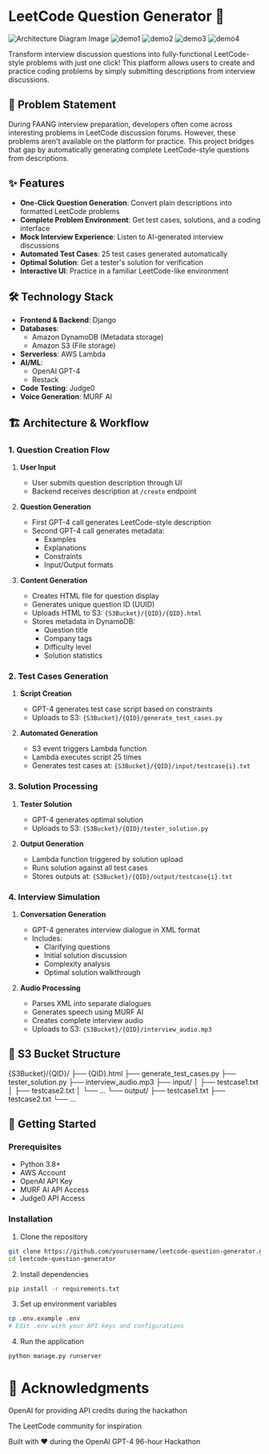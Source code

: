 # LeetCode Question Generator 🚀

![Architecture Diagram Image](./Architecture%20Diagram.png)
![demo1](./demo1.png)
![demo2](./demo2.png)
![demo3](./demo3.png)
![demo4](./demo4.png)

Transform interview discussion questions into fully-functional LeetCode-style problems with just one click! This platform allows users to create and practice coding problems by simply submitting descriptions from interview discussions.

## 🎯 Problem Statement
During FAANG interview preparation, developers often come across interesting problems in LeetCode discussion forums. However, these problems aren't available on the platform for practice. This project bridges that gap by automatically generating complete LeetCode-style questions from descriptions.

## ✨ Features
- **One-Click Question Generation**: Convert plain descriptions into formatted LeetCode problems
- **Complete Problem Environment**: Get test cases, solutions, and a coding interface
- **Mock Interview Experience**: Listen to AI-generated interview discussions
- **Automated Test Cases**: 25 test cases generated automatically
- **Optimal Solution**: Get a tester's solution for verification
- **Interactive UI**: Practice in a familiar LeetCode-like environment

## 🛠️ Technology Stack
- **Frontend & Backend**: Django
- **Databases**: 
  - Amazon DynamoDB (Metadata storage)
  - Amazon S3 (File storage)
- **Serverless**: AWS Lambda
- **AI/ML**: 
  - OpenAI GPT-4
  - Restack
- **Code Testing**: Judge0
- **Voice Generation**: MURF AI

## 🏗️ Architecture & Workflow

### 1. Question Creation Flow
1. **User Input**
   - User submits question description through UI
   - Backend receives description at `/create` endpoint

2. **Question Generation**
   - First GPT-4 call generates LeetCode-style description
   - Second GPT-4 call generates metadata:
     - Examples
     - Explanations
     - Constraints
     - Input/Output formats

3. **Content Generation**
   - Creates HTML file for question display
   - Generates unique question ID (UUID)
   - Uploads HTML to S3: `{S3Bucket}/{QID}/{QID}.html`
   - Stores metadata in DynamoDB:
     - Question title
     - Company tags
     - Difficulty level
     - Solution statistics

### 2. Test Cases Generation
1. **Script Creation**
   - GPT-4 generates test case script based on constraints
   - Uploads to S3: `{S3Bucket}/{QID}/generate_test_cases.py`

2. **Automated Generation**
   - S3 event triggers Lambda function
   - Lambda executes script 25 times
   - Generates test cases at: `{S3Bucket}/{QID}/input/testcase{i}.txt`

### 3. Solution Processing
1. **Tester Solution**
   - GPT-4 generates optimal solution
   - Uploads to S3: `{S3Bucket}/{QID}/tester_solution.py`

2. **Output Generation**
   - Lambda function triggered by solution upload
   - Runs solution against all test cases
   - Stores outputs at: `{S3Bucket}/{QID}/output/testcase{i}.txt`

### 4. Interview Simulation
1. **Conversation Generation**
   - GPT-4 generates interview dialogue in XML format
   - Includes:
     - Clarifying questions
     - Initial solution discussion
     - Complexity analysis
     - Optimal solution walkthrough

2. **Audio Processing**
   - Parses XML into separate dialogues
   - Generates speech using MURF AI
   - Creates complete interview audio
   - Uploads to S3: `{S3Bucket}/{QID}/interview_audio.mp3`

## 📂 S3 Bucket Structure
{S3Bucket}/{QID}/
├── {QID}.html
├── generate_test_cases.py
├── tester_solution.py
├── interview_audio.mp3
├── input/
│   ├── testcase1.txt
│   ├── testcase2.txt
│   └── ...
└── output/
├── testcase1.txt
├── testcase2.txt
└── ...

## 🚀 Getting Started

### Prerequisites
- Python 3.8+
- AWS Account
- OpenAI API Key
- MURF AI API Access
- Judge0 API Access

### Installation
1. Clone the repository
```bash
git clone https://github.com/yourusername/leetcode-question-generator.git
cd leetcode-question-generator
```

2. Install dependencies
```bash
pip install -r requirements.txt
```

3. Set up environment variables

```bash
cp .env.example .env
# Edit .env with your API keys and configurations
```

4. Run the application

```bash
python manage.py runserver
```
# 🙏 Acknowledgments

OpenAI for providing API credits during the hackathon

The LeetCode community for inspiration


Built with ❤️ during the OpenAI GPT-4 96-hour Hackathon



